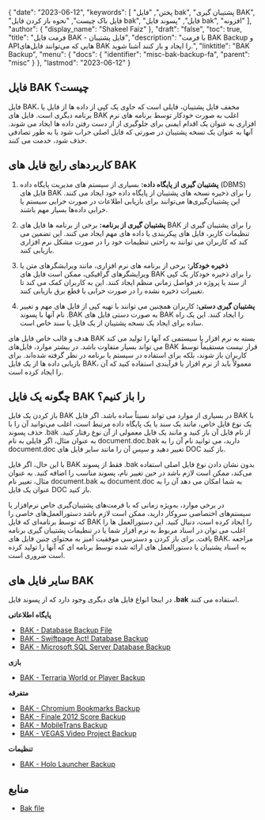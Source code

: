 {
  "date": "2023-06-12",
  "keywords": [
"پختن",
"فایل bak",
"پشتیبان گیری BAK",
"فایل باک چیست",
"نحوه باز کردن فایل bak",
"فایل",
"پسوند فایل bak",
"افزونه"
],
  "author": {
    "display_name": "Shakeel Faiz"
},
  "draft": "false",
  "toc": true,
  "title": "فرمت فایل BAK - فایل پشتیبان",
  "description": "با فرمت BAK Backup و APIهایی که می‌توانند فایل‌های BAK را ایجاد و باز کنند آشنا شوید.",
  "linktitle": "BAK Backup",
  "menu": {
    "docs": {
      "identifier": "misc-bak-backup-fa",
      "parent": "misc"
}
},
  "lastmod": "2023-06-12"
}

## فایل BAK چیست؟

فایل BAK، مخفف فایل پشتیبان، فایلی است که حاوی یک کپی از داده ها از فایل یا برنامه دیگری است. فایل های BAK اغلب به صورت خودکار توسط برنامه های نرم افزاری به عنوان یک اقدام ایمنی برای جلوگیری از از دست رفتن داده ها ایجاد می شوند. آنها به عنوان یک نسخه پشتیبان در صورتی که فایل اصلی خراب شود یا به طور تصادفی حذف شود، خدمت می کنند.

## کاربردهای رایج فایل های BAK

1. **پشتیبان گیری از پایگاه داده:** بسیاری از سیستم های مدیریت پایگاه داده (DBMS) فایل های BAK را برای ذخیره نسخه های پشتیبان از پایگاه داده خود ایجاد می کنند. این پشتیبان‌گیری‌ها می‌توانند برای بازیابی اطلاعات در صورت خرابی سیستم یا خرابی داده‌ها بسیار مهم باشند.

2. **پشتیبان گیری از برنامه:** برخی از برنامه ها فایل های BAK را برای پشتیبان گیری از تنظیمات کاربر، فایل های پیکربندی یا داده های مهم ایجاد می کنند. این تضمین می کند که کاربران می توانند به راحتی تنظیمات خود را در صورت مشکل نرم افزاری بازیابی کنند.

3. **ذخیره خودکار:** برخی از برنامه های نرم افزاری، مانند ویرایشگرهای متن یا ویرایشگرهای گرافیکی، ممکن است فایل های BAK را برای ذخیره خودکار یک کپی از سند یا پروژه در فواصل زمانی منظم ایجاد کنند. این به کاربران کمک می کند تا تغییرات ذخیره نشده را در صورت خرابی یا قطع برق بازیابی کنند.

4. **پشتیبان گیری دستی:** کاربران همچنین می توانند با تهیه کپی از فایل های مهم و تغییر نام آنها با پسوند .BAK به صورت دستی فایل های BAK را ایجاد کنند. این یک راه ساده برای ایجاد یک نسخه پشتیبان از یک فایل یا سند خاص است.

هدف و قالب خاص فایل های BAK بسته به نرم افزار یا سیستمی که آنها را تولید می کند می تواند بسیار متفاوت باشد. در بیشتر موارد، فایل‌های BAK قرار نیست مستقیماً توسط کاربران باز شوند، بلکه برای استفاده در سیستم یا برنامه در نظر گرفته شده‌اند. برای بازیابی داده ها از یک فایل BAK، معمولاً باید از نرم افزار یا فرآیندی استفاده کنید که آن را ایجاد کرده است.

## چگونه یک فایل BAK را باز کنیم؟

باز کردن یک فایل BAK در بسیاری از موارد می تواند نسبتاً ساده باشد. اگر فایل BAK با یک نوع فایل خاص، مانند یک سند یا یک پایگاه داده مرتبط است، اغلب می‌توانید آن را با حذف پسوند .bak از نام فایل آن باز کنید و مانند یک فایل معمولی از آن نوع رفتار کنید. به عنوان مثال، اگر فایلی به نام document.doc.bak دارید، می توانید نام آن را به document.doc تغییر دهید و سپس آن را مانند سایر فایل های DOC باز کنید.

با این حال، اگر فایل BAK فقط از پسوند .bak بدون نشان دادن نوع فایل اصلی استفاده می‌کند، ممکن است لازم باشد در حین تغییر نام، پسوند مناسب را اضافه کنید. به عنوان مثال، تغییر نام document.bak به document.doc به شما امکان می دهد آن را به عنوان یک فایل DOC باز کنید.

در برخی موارد، به‌ویژه زمانی که با فرمت‌های پشتیبان‌گیری خاص نرم‌افزار یا سیستم‌های اختصاصی سروکار دارید، ممکن است لازم باشد دستورالعمل‌های خاصی را که توسط برنامه‌ای که فایل BAK را ایجاد کرده است، دنبال کنید. این دستورالعمل ها را اغلب می توان در اسناد مربوط به نرم افزار شما یا در تنظیمات پشتیبان گیری برنامه یافت. برای باز کردن و دسترسی موفقیت آمیز به محتوای چنین فایل های BAK، مراجعه به اسناد پشتیبان یا دستورالعمل های ارائه شده توسط برنامه ای که آنها را تولید کرده است ضروری است.

## سایر فایل های BAK

در اینجا انواع فایل های دیگری وجود دارد که از پسوند فایل **.bak** استفاده می کنند.

**پایگاه اطلاعاتی**
- [BAK - Database Backup File](/database/bak/)
- [BAK - Swiftpage Act! Database Backup](/database/bak-act/)
- [BAK - Microsoft SQL Server Database Backup](/database/bak-sqlserver/)

**بازی**
- [BAK - Terraria World or Player Backup](/game/bak-terraria/)

**متفرقه**
- [BAK - Chromium Bookmarks Backup](/misc/bak-chromium/)
- [BAK - Finale 2012 Score Backup](/misc/bak-finale/)
- [BAK - MobileTrans Backup](/misc/bak-mobiletrans/)
- [BAK - VEGAS Video Project Backup](/misc/bak-vegas/)

**تنظیمات**
- [BAK - Holo Launcher Backup](/settings/bak-holo/)

## منابع
* [Bak file](https://en.wikipedia.org/wiki/Bak_file)
